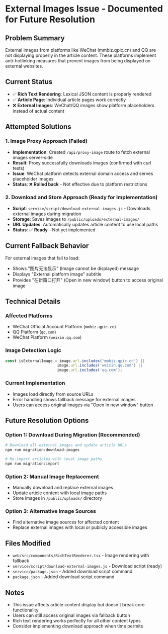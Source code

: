 # External Images Issue - Documented for Future Resolution

## Problem Summary
External images from platforms like WeChat (mmbiz.qpic.cn) and QQ are not displaying properly in the article content. These platforms implement anti-hotlinking measures that prevent images from being displayed on external websites.

## Current Status
- ✅ **Rich Text Rendering**: Lexical JSON content is properly rendered
- ✅ **Article Page**: Individual article pages work correctly
- ❌ **External Images**: WeChat/QQ images show platform placeholders instead of actual content

## Attempted Solutions

### 1. Image Proxy Approach (Failed)
- **Implementation**: Created `/api/proxy-image` route to fetch external images server-side
- **Result**: Proxy successfully downloads images (confirmed with curl tests)
- **Issue**: WeChat platform detects external domain access and serves placeholder images
- **Status**: ❌ **Rolled back** - Not effective due to platform restrictions

### 2. Download and Store Approach (Ready for Implementation)
- **Script**: `service/script/download-external-images.js` - Downloads external images during migration
- **Storage**: Saves images to `/public/uploads/external-images/`
- **URL Updates**: Automatically updates article content to use local paths
- **Status**: ✅ **Ready** - Not yet implemented

## Current Fallback Behavior
For external images that fail to load:
- Shows "图片无法显示" (Image cannot be displayed) message
- Displays "External platform image" subtitle
- Provides "在新窗口打开" (Open in new window) button to access original image

## Technical Details

### Affected Platforms
- WeChat Official Account Platform (`mmbiz.qpic.cn`)
- QQ Platform (`qq.com`)
- WeChat Platform (`weixin.qq.com`)

### Image Detection Logic
```javascript
const isExternalImage = image.url.includes('mmbiz.qpic.cn') || 
                       image.url.includes('weixin.qq.com') ||
                       image.url.includes('qq.com');
```

### Current Implementation
- Images load directly from source URLs
- Error handling shows fallback message for external images
- Users can access original images via "Open in new window" button

## Future Resolution Options

### Option 1: Download During Migration (Recommended)
```bash
# Download all external images and update article URLs
npm run migration:download-images

# Re-import articles with local image paths
npm run migration:import
```

### Option 2: Manual Image Replacement
- Manually download and replace external images
- Update article content with local image paths
- Store images in `/public/uploads/` directory

### Option 3: Alternative Image Sources
- Find alternative image sources for affected content
- Replace external images with local or publicly accessible images

## Files Modified
- `web/src/components/RichTextRenderer.tsx` - Image rendering with fallback
- `service/script/download-external-images.js` - Download script (ready)
- `service/package.json` - Added download script command
- `package.json` - Added download script command

## Notes
- This issue affects article content display but doesn't break core functionality
- Users can still access original images via fallback button
- Rich text rendering works perfectly for all other content types
- Consider implementing download approach when time permits 